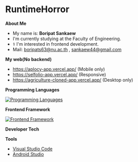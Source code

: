 # RuntimeHorror

**About Me**

-  My name is: **Boripat Sankaew**
-  I'm currently studying at the Faculty of Engineering.
- ‍⚕️ I'm interested in frontend development.
- Mail: boripats63@nu.ac.th , sankaew44@gmail.com

**My web(No backend)**

- https://aplocy-app.vercel.app/ (Mobile only)
- https://selfolio-app.vercel.app/ (Responsive)
- https://agriculture-cloned-app.vercel.app/ (Desktop only)
  
**Programming Languages**

[![Programming Languages](https://skillicons.dev/icons?i=c,python,dart,js,ts)](https://skillicons.dev)

**Frontend Framework**

[![Frontend Framework](https://skillicons.dev/icons?i=next,nuxt,vue,react)](https://skillicons.dev)

**Developer Tech**

**Tools**

- [Visual Studio Code](https://code.visualstudio.com/)
- [Android Studio](https://developer.android.com/studio)
